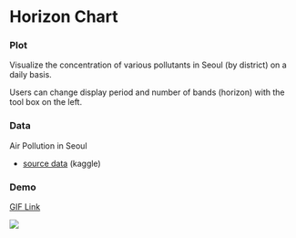 # Horizon Chart

### Plot
Visualize the concentration of various pollutants in Seoul (by district) on a daily basis.

Users can change display period and number of bands (horizon) with the tool box on the left.

### Data
Air Pollution in Seoul
- <a href="https://www.kaggle.com/datasets/bappekim/air-pollution-in-seoul">source data</a> (kaggle)

### Demo
<a href="https://media.giphy.com/media/v1.Y2lkPTc5MGI3NjExcGd5YmZxNGxsdGZucjljbjRxeDk4c3BxaWkweDY1eGR1d29oamsyayZlcD12MV9pbnRlcm5hbF9naWZfYnlfaWQmY3Q9Zw/gANRYirbTko24kkCOm/giphy.gif">GIF Link</a>

![](https://media.giphy.com/media/v1.Y2lkPTc5MGI3NjExcGd5YmZxNGxsdGZucjljbjRxeDk4c3BxaWkweDY1eGR1d29oamsyayZlcD12MV9pbnRlcm5hbF9naWZfYnlfaWQmY3Q9Zw/gANRYirbTko24kkCOm/giphy.gif)
